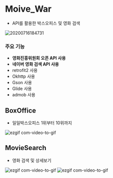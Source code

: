 # Moive_War
- API를 활용한 박스오피스 및 영화 검색 

![20200716184731](https://user-images.githubusercontent.com/52917127/87656752-dcb29600-c794-11ea-86e3-bc32de83c6fc.png)


### 주요 기능
- **영화진흥위원회 오픈 API 사용**
- **네이버 영화 검색 API 사용**
- retrofit2 사용
- Okhttp 사용
- Gson 사용
- Glide 사용
- admob 사용

## BoxOffice
- 일일박스오피스 1위부터 10위까지

![ezgif com-video-to-gif](https://user-images.githubusercontent.com/52917127/87657583-fbfdf300-c795-11ea-8214-e261b55be417.gif)


## MovieSearch
- 영화 검색 및 상세보기

![ezgif com-video-to-gif](https://user-images.githubusercontent.com/52917127/87658186-ce657980-c796-11ea-97be-c925c5f0916c.gif) ![ezgif com-video-to-gif](https://user-images.githubusercontent.com/52917127/87658864-b5a99380-c797-11ea-90d1-c19a01ec4344.gif)







